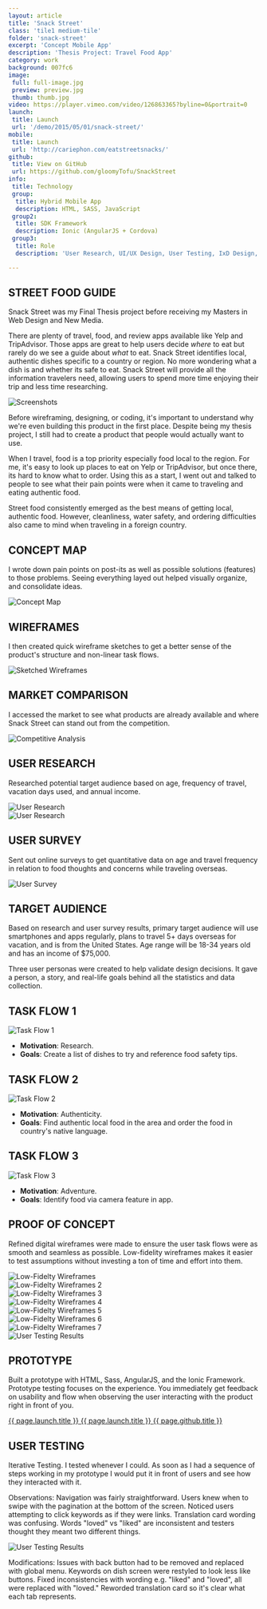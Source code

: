 ```yaml
---
layout: article
title: 'Snack Street'
class: 'tile1 medium-tile'
folder: 'snack-street'
excerpt: 'Concept Mobile App'
description: 'Thesis Project: Travel Food App'
category: work
background: 007fc6
image:
 full: full-image.jpg
 preview: preview.jpg
 thumb: thumb.jpg
video: https://player.vimeo.com/video/126863365?byline=0&portrait=0
launch: 
 title: Launch
 url: '/demo/2015/05/01/snack-street/'
mobile: 
 title: Launch
 url: 'http://cariephon.com/eatstreetsnacks/'
github: 
 title: View on GitHub
 url: https://github.com/gloomyTofu/SnackStreet
info:
 title: Technology
 group: 
  title: Hybrid Mobile App
  description: HTML, SASS, JavaScript
 group2: 
  title: SDK Framework
  description: Ionic (AngularJS + Cordova)
 group3: 
  title: Role
  description: 'User Research, UI/UX Design, User Testing, IxD Design, Front-End Development'

---
```


## STREET FOOD GUIDE

Snack Street was my Final Thesis project before receiving my Masters in Web Design and New Media.

There are plenty of travel, food, and review apps available like Yelp and TripAdvisor. Those apps are great to help users decide *where* to eat but rarely do we see a guide about *what* to eat. Snack Street identifies local, authentic dishes specific to a country or region. No more wondering what a dish is and whether its safe to eat. Snack Street will provide all the information travelers need, allowing users to spend more time enjoying their trip and less time researching.

<div class="screenshot-container">
	<img srcset="/assets/images/work/{{page.folder}}/preview@2x.jpg 1089w, /assets/images/work/{{page.folder}}/preview.jpg 768w" src="/assets/images/work/{{page.folder}}/preview.jpg" alt="Screenshots" />
</div>


Before wireframing, designing, or coding, it's important to understand why we're even building this product in the first place. Despite being my thesis project, I still had to create a product that people would actually want to use. 

When I travel, food is a top priority especially food local to the region. For me, it's easy to look up places to eat on Yelp or TripAdvisor, but once there, its hard to know what to order. Using this as a start, I went out and talked to people to see what their pain points were when it came to traveling and eating authentic food.

Street food consistently emerged as the best means of getting local, authentic food. However, cleanliness, water safety, and ordering difficulties also came to mind when traveling in a foreign country.

## CONCEPT MAP

I wrote down pain points on post-its as well as possible solutions (features) to those problems. Seeing everything layed out helped visually organize, and consolidate ideas. 

<div class="screenshot-container no-border">
	<img srcset="/assets/images/work/{{page.folder}}/process-8@2x.jpg 1089w, /assets/images/work/{{page.folder}}/process-8.jpg 768w" src="/assets/images/work/{{page.folder}}/process-8.jpg" alt="Concept Map" />
</div>


## WIREFRAMES

I then created quick wireframe sketches to get a better sense of the product's structure and non-linear task flows. 

<div class="screenshot-container no-border">
	<img srcset="/assets/images/work/{{page.folder}}/process-9@2x.jpg 1089w, /assets/images/work/{{page.folder}}/process-9.jpg 768w" src="/assets/images/work/{{page.folder}}/process-9.jpg" alt="Sketched Wireframes" />
</div>


## MARKET COMPARISON

I accessed the market to see what products are already available and where Snack Street can stand out from the competition. 

<div class="screenshot-container">
	<img srcset="/assets/images/work/{{page.folder}}/process-1@2x.jpg 1089w, /assets/images/work/{{page.folder}}/process-1.jpg 768w" src="/assets/images/work/{{page.folder}}/process-1.jpg" alt="Competitive Analysis" />
</div>


## USER RESEARCH

Researched potential target audience based on age, frequency of travel, vacation days used, and annual income. 

<div class="screenshot-container">
	<img srcset="/assets/images/work/{{page.folder}}/process-2@2x.jpg 1089w, /assets/images/work/{{page.folder}}/process-2.jpg 768w" src="/assets/images/work/{{page.folder}}/process-2.jpg" alt="User Research" />
</div>

<div class="screenshot-container">
	<img srcset="/assets/images/work/{{page.folder}}/process-3@2x.jpg 1089w, /assets/images/work/{{page.folder}}/process-3.jpg 768w" src="/assets/images/work/{{page.folder}}/process-3.jpg" alt="User Research" />
</div>


## USER SURVEY

Sent out online surveys to get quantitative data on age and travel frequency in relation to food thoughts and concerns while traveling overseas. 

<div class="screenshot-container no-border">
	<img srcset="/assets/images/work/{{page.folder}}/process-4@2x.png 1089w, /assets/images/work/{{page.folder}}/process-4.png 768w" src="/assets/images/work/{{page.folder}}/process-4.png" alt="User Survey" />
</div>

## TARGET AUDIENCE

Based on research and user survey results, primary target audience will use smartphones and apps regularly, plans to travel 5+ days overseas for vacation, and is from the United States. Age range will be 18-34 years old and has an income of $75,000.


Three user personas were created to help validate design decisions. It gave a person, a story, and real-life goals behind all the statistics and data collection.


## TASK FLOW 1

<div class="screenshot-container no-border">
	<img srcset="/assets/images/work/{{page.folder}}/process-5@2x.jpg 1089w, /assets/images/work/{{page.folder}}/process-5.jpg 768w" src="/assets/images/work/{{page.folder}}/process-5.jpg" alt="Task Flow 1" />
</div>

- <strong>Motivation</strong>: Research.
- <strong>Goals</strong>: Create a list of dishes to try and reference food safety tips.


## TASK FLOW 2

<div class="screenshot-container no-border">
	<img srcset="/assets/images/work/{{page.folder}}/process-6@2x.jpg 1089w, /assets/images/work/{{page.folder}}/process-6.jpg 768w" src="/assets/images/work/{{page.folder}}/process-6.jpg" alt="Task Flow 2" />
</div>

- <strong>Motivation</strong>: Authenticity.
- <strong>Goals</strong>: Find authentic local food in the area and order the food in country's native language.


## TASK FLOW 3

<div class="screenshot-container no-border">
	<img srcset="/assets/images/work/{{page.folder}}/process-7@2x.jpg 1089w, /assets/images/work/{{page.folder}}/process-7.jpg 768w" src="/assets/images/work/{{page.folder}}/process-7.jpg" alt="Task Flow 3" />
</div>

- <strong>Motivation</strong>: Adventure.
- <strong>Goals</strong>: Identify food via camera feature in app.


## PROOF OF CONCEPT

Refined digital wireframes were made to ensure the user task flows were as smooth and seamless as possible. Low-fidelity wireframes makes it easier to test assumptions without investing a ton of time and effort into them.

<div class="screenshot-container no-border">
	<img srcset="/assets/images/work/{{page.folder}}/process-10@2x.jpg 1089w, /assets/images/work/{{page.folder}}/process-10.jpg 768w" src="/assets/images/work/{{page.folder}}/process-10.jpg" alt="Low-Fidelty Wireframes" />
</div>

<div class="screenshot-container no-border">
	<img srcset="/assets/images/work/{{page.folder}}/process-11@2x.jpg 1089w, /assets/images/work/{{page.folder}}/process-11.jpg 768w" src="/assets/images/work/{{page.folder}}/process-11.jpg" alt="Low-Fidelty Wireframes 2" />
</div>

<div class="screenshot-container no-border">
	<img srcset="/assets/images/work/{{page.folder}}/process-12@2x.jpg 1089w, /assets/images/work/{{page.folder}}/process-12.jpg 768w" src="/assets/images/work/{{page.folder}}/process-12.jpg" alt="Low-Fidelty Wireframes 3" />
</div>

<div class="screenshot-container no-border">
	<img srcset="/assets/images/work/{{page.folder}}/process-13@2x.jpg 1089w, /assets/images/work/{{page.folder}}/process-13.jpg 768w" src="/assets/images/work/{{page.folder}}/process-13.jpg" alt="Low-Fidelty Wireframes 4" />
</div>

<div class="screenshot-container no-border">
	<img srcset="/assets/images/work/{{page.folder}}/process-14@2x.jpg 1089w, /assets/images/work/{{page.folder}}/process-14.jpg 768w" src="/assets/images/work/{{page.folder}}/process-14.jpg" alt="Low-Fidelty Wireframes 5" />
</div>

<div class="screenshot-container no-border">
	<img srcset="/assets/images/work/{{page.folder}}/process-15@2x.jpg 1089w, /assets/images/work/{{page.folder}}/process-15.jpg 768w" src="/assets/images/work/{{page.folder}}/process-15.jpg" alt="Low-Fidelty Wireframes 6" />
</div>

<div class="screenshot-container no-border">
	<img srcset="/assets/images/work/{{page.folder}}/process-16@2x.jpg 1089w, /assets/images/work/{{page.folder}}/process-16.jpg 768w" src="/assets/images/work/{{page.folder}}/process-16.jpg" alt="Low-Fidelty Wireframes 7" />
</div>

<div class="screenshot-container no-border">
	<img srcset="/assets/images/work/{{page.folder}}/process-17@2x.jpg 1089w, /assets/images/work/{{page.folder}}/process-17.jpg 768w" src="/assets/images/work/{{page.folder}}/process-17.jpg" alt="User Testing Results" />
</div>

## PROTOTYPE

Built a prototype with HTML, Sass, AngularJS, and the Ionic Framework. Prototype testing focuses on the experience. You immediately get feedback on usability and flow when observing the user interacting with the product right in front of you. 

<div class="button-group left">
	<a href="{{ page.launch.url }}" class="button primary-button desktop" target="_blank">
		{{ page.launch.title }}
	</a>
	<a href="{{ page.mobile.url }}" class="button primary-button mobile" target="_blank">
		{{ page.launch.title }}
	</a>
	<a href="{{ page.github.url }}" class="button" target="_blank">
		{{ page.github.title }}
	</a>
</div>


## USER TESTING

Iterative Testing. I tested whenever I could. As soon as I had a sequence of steps working in my prototype I would put it in front of users and see how they interacted with it. 

Observations: Navigation was fairly straightforward. Users knew when to swipe with the pagination at the bottom of the screen. Noticed users attempting to click keywords as if they were links. Translation card wording was confusing. Words "loved" vs "liked" are inconsistent and testers thought they meant two different things. 

<div class="screenshot-container no-border">
	<img srcset="/assets/images/work/{{page.folder}}/process-18@2x.jpg 1089w, /assets/images/work/{{page.folder}}/process-18.jpg 768w" src="/assets/images/work/{{page.folder}}/process-18.jpg" alt="User Testing Results" />
</div>

Modifications: Issues with back button had to be removed and replaced with global menu. Keywords on dish screen were restyled to look less like buttons. Fixed inconsistencies with wording e.g. "liked" and "loved", all were replaced with "loved." Reworded translation card so it's clear what each tab represents.

